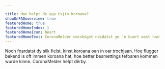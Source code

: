 ```yaml
---

title: Hoe helpt de app tsjin koroana?
showOnFAQoverview: true
featuredHome: true
featuredHomeIndex: 1
featuredHomeIcon: heart
featuredHomeText: CoronaMelder warskôget neidatst yn 'e buert west hast fan immen dy't koroana hat.                         
---
```

Noch foardatst dy siik fielst, kinst koroana oan in oar trochjaan. Hoe flugger bekend is oft immen koroana hat, hoe better besmettings tefoaren kommen wurde kinne. CoronaMelder helpt dêrby.

